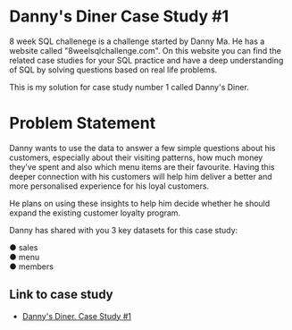 # Danny's Diner Case Study #1

8 week SQL challenege is a challenge started by Danny Ma. He has a website called "8weelsqlchallenge.com". On this website you can find the related case studies for your SQL practice and have a deep understanding of SQL by solving questions based on real life problems.

This is my solution for case study number 1 called Danny's Diner.


# Problem Statement
Danny wants to use the data to answer a few simple questions about his customers, especially about their visiting patterns, how much money they’ve spent and also which menu items are their favourite. Having this deeper connection with his customers will help him deliver a better and more personalised experience for his loyal customers.

He plans on using these insights to help him decide whether he should expand the existing customer loyalty program.

Danny has shared with you 3 key datasets for this case study:

● sales               
● menu       
● members

## Link to case study

 - [Danny's Diner. Case Study #1](https://8weeksqlchallenge.com/case-study-1/)
 
